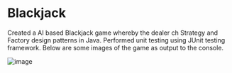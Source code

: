 # Blackjack

Created a AI based Blackjack game whereby the dealer ch Strategy and Factory design patterns in Java. Performed unit testing using JUnit testing framework. Below are some images of the game as output to the console. 

![image](https://github.com/nroh555/Blackjack/assets/100507962/c7ee222c-371f-41c1-9168-851ea055bcd5)

